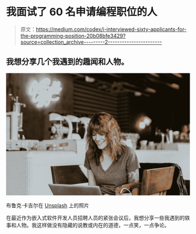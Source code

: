 # 我面试了 60 名申请编程职位的人

> 原文：<https://medium.com/codex/i-interviewed-sixty-applicants-for-the-programming-position-20b08bfe3429?source=collection_archive---------2----------------------->

## 我想分享几个我遇到的趣闻和人物。

![](img/badc70a139b370d71c380266690a68e1.png)

布鲁克·卡吉尔在 [Unsplash](https://unsplash.com?utm_source=medium&utm_medium=referral) 上的照片

在最近作为嵌入式软件开发人员招聘人员的紧张会议后，我想分享一些我遇到的轶事和人物。我这样做没有隐藏的说教或内在的道德，一点笑，一点争论。